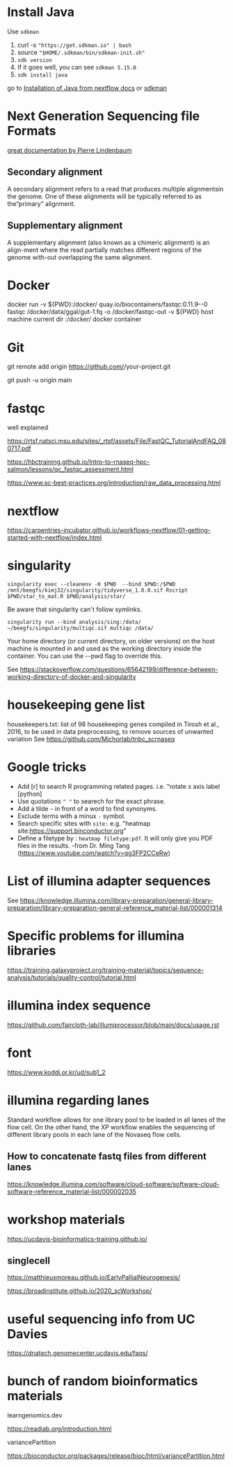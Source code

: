 # Install Java
Use `sdkman`
1. curl -s `"https://get.sdkman.io" | bash`
2. source `"$HOME/.sdkman/bin/sdkman-init.sh"`
3. `sdk version`
4. If it goes well, you can see `sdkman 5.15.0`
5. `sdk install java`

go to [Installation of Java from nextflow docs](https://www.nextflow.io/docs/latest/getstarted.html) or [sdkman](https://sdkman.io/install)

# Next Generation Sequencing file Formats

[great documentation by Pierre Lindenbaum
](https://www.slideshare.net/lindenb/next-generation-sequencing-file-formats-2017)

## Secondary alignment
A secondary alignment refers to a read that produces multiple alignmentsin the genome. One of these alignments will be typically referred to as the“primary” alignment.

## Supplementary alignment
A supplementary alignment (also known as a chimeric alignment) is an align-ment where the read partially matches different regions of the genome with-out overlapping the same alignment.

# Docker
docker run -v ${PWD}:/docker/ quay.io/biocontainers/fastqc:0.11.9--0 fastqc /docker/data/ggal/gut-1.fq -o /docker/fastqc-out
-v ${PWD} host machine current dir
:/docker/ docker container

# Git
git remote add origin https://github.com/<your-github-username>/your-project.git

git push -u origin main

# fastqc

well explained

https://rtsf.natsci.msu.edu/sites/_rtsf/assets/File/FastQC_TutorialAndFAQ_080717.pdf

https://hbctraining.github.io/Intro-to-rnaseq-hpc-salmon/lessons/qc_fastqc_assessment.html

https://www.sc-best-practices.org/introduction/raw_data_processing.html

# nextflow

https://carpentries-incubator.github.io/workflows-nextflow/01-getting-started-with-nextflow/index.html

# singularity
```
singularity exec --cleanenv -H $PWD  --bind $PWD:/$PWD /mnt/beegfs/kimj32/singularity/tidyverse_1.0.0.sif Rscript $PWD/star_to_mat.R $PWD/analysis/star/
```

Be aware that singularity can't follow symlinks.

`singularity run --bind analysis/sing:/data/ ~/beegfs/singularity/multiqc.sif multiqc /data/`

Your home directory (or current directory, on older versions) on the host machine is mounted in and used as the working directory inside the container. You can use the --pwd flag to override this.

See https://stackoverflow.com/questions/65642199/difference-between-working-directory-of-docker-and-singularity

# housekeeping gene list
housekeepers.txt: list of 98 housekeeping genes compiled in Tirosh et al., 2016, to be used in data preprocessing, to remove sources of unwanted variation
See https://github.com/Michorlab/tnbc_scrnaseq

# Google tricks
- Add [r] to search R programming related pages. i.e. "rotate x axis label [python]
- Use quotations `" "` to searech for the exact phrase.
- Add a tilde `~` in front of a word to find synonyms.
- Exclude terms with a minux `-` symbol.
- Search specific sites with `site:` e.g. "heatmap site:https://support.binconductor.org"
- Define a filetype by : `heatmap filetype:pdf`. It will only give you PDF files in the results. -from Dr. Ming Tang (https://www.youtube.com/watch?v=qg3FP2CCeRw)

# List of illumina adapter sequences

See https://knowledge.illumina.com/library-preparation/general-library-preparation/library-preparation-general-reference_material-list/000001314

# Specific problems for illumina libraries

https://training.galaxyproject.org/training-material/topics/sequence-analysis/tutorials/quality-control/tutorial.html

# illumina index sequence

https://github.com/faircloth-lab/illumiprocessor/blob/main/docs/usage.rst
  
# font
https://www.koddi.or.kr/ud/sub1_2



# illumina regarding lanes

Standard workflow allows for one library pool to be loaded in all lanes of the flow cell. On the other hand, the XP workflow enables the sequencing of different library pools in each lane of the Novaseq flow cells.

## How to concatenate fastq files from different lanes

https://knowledge.illumina.com/software/cloud-software/software-cloud-software-reference_material-list/000002035

# workshop materials

https://ucdavis-bioinformatics-training.github.io/

## singlecell
https://matthieuxmoreau.github.io/EarlyPallialNeurogenesis/

https://broadinstitute.github.io/2020_scWorkshop/

# useful sequencing info from UC Davies

https://dnatech.genomecenter.ucdavis.edu/faqs/

# bunch of random bioinformatics materials

learngenomics.dev

https://readiab.org/introduction.html

variancePartition

https://bioconductor.org/packages/release/bioc/html/variancePartition.html

